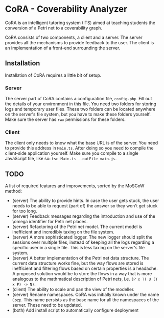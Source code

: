 # CoRA - Coverability Analyzer

CoRA is an intelligent tutoring system (ITS) aimed at teaching students the conversion of a Petri net to a coverability graph.

CoRA consists of two components, a client and a server. The server provides all the mechanisms to provide feedback to the user. The client is an implementation of a front-end surrounding the server.

## Installation
Installation of CoRA requires a little bit of setup.
### Server
The server part of CoRA contains a configuration file, `config.php`. Fill out the details of your environment in this file. You need two folders for storing logs and temporary user files. These two folders can be located anywhere on the server's file system, but you have to make these folders yourself. Make sure the server has `rwx` permissions for these folders.

### Client
The client only needs to know what the base URL is of the server. You need to provide this address in `Main.ts`. After doing so you need to compile the client-side application yourself. Make sure you compile to a single JavaScript file, like so: `tsc Main.ts --outFile main.js`.

## TODO
A list of required features and improvements, sorted by the MoSCoW method:
* (server) The ability to provide hints. In case the user gets stuck, the user needs to be able to request (part of) the answer so they won't get stuck for too long.
* (server) Feedback messages regarding the introduction and use of the \omega identifier for Petri net places.
* (server) Refactoring of the Petri net model. The current model is inefficient and incredibly taxing on the file system.
* (server) A more sophisticated logger. The new logger should split the sessions over multiple files, instead of keeping all the logs regarding a specific user in a single file. This is less taxing on the server's file system.
* (server) A better implementation of the Petri net data structure. The current data structure works fine, but the way flows are stored is inefficient and filtering flows based on certain properties is a headache. A proposed solution would be to store the flows in a way that is more analogous to the mathmatical description of Petri nets, i.e. `(P x T) U (T x P) -> N)`.
* (client) The ability to scale and pan the view of the modeller.
* (server) Rename namespaces. CoRA was initially known under the name `Cozp`. This name persists as the base name for all the namespaces of the server. These need to be updated.
* (both) Add install script to automatically configure deployment
